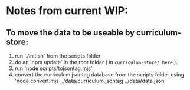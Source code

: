 # Notes from current WIP:

## To move the data to be useable by curriculum-store:
1. run './init.sh' from the scripts folder
2. do an 'npm update' in the root folder ( in `curriculum-store/ here` ).
3. run 'node scripts/tojsontag.mjs'
4. convert the curriculum.jsontag database from the scripts folder using 'node convert.mjs ../data/curriculum.jsontag ../data/data.json'
